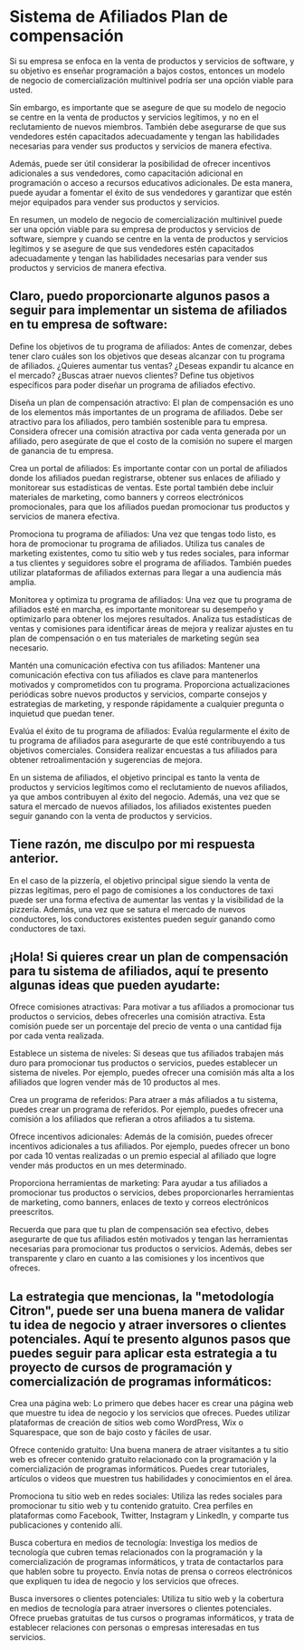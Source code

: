 # Sistema de Afiliados Plan de compensación

Si su empresa se enfoca en la venta de productos y servicios de software, y su objetivo es enseñar programación a bajos costos, entonces un modelo de negocio de comercialización multinivel podría ser una opción viable para usted.

Sin embargo, es importante que se asegure de que su modelo de negocio se centre en la venta de productos y servicios legítimos, y no en el reclutamiento de nuevos miembros. También debe asegurarse de que sus vendedores estén capacitados adecuadamente y tengan las habilidades necesarias para vender sus productos y servicios de manera efectiva.

Además, puede ser útil considerar la posibilidad de ofrecer incentivos adicionales a sus vendedores, como capacitación adicional en programación o acceso a recursos educativos adicionales. De esta manera, puede ayudar a fomentar el éxito de sus vendedores y garantizar que estén mejor equipados para vender sus productos y servicios.

En resumen, un modelo de negocio de comercialización multinivel puede ser una opción viable para su empresa de productos y servicios de software, siempre y cuando se centre en la venta de productos y servicios legítimos y se asegure de que sus vendedores estén capacitados adecuadamente y tengan las habilidades necesarias para vender sus productos y servicios de manera efectiva.

## Claro, puedo proporcionarte algunos pasos a seguir para implementar un sistema de afiliados en tu empresa de software:

Define los objetivos de tu programa de afiliados: Antes de comenzar, debes tener claro cuáles son los objetivos que deseas alcanzar con tu programa de afiliados. ¿Quieres aumentar tus ventas? ¿Deseas expandir tu alcance en el mercado? ¿Buscas atraer nuevos clientes? Define tus objetivos específicos para poder diseñar un programa de afiliados efectivo.

Diseña un plan de compensación atractivo: El plan de compensación es uno de los elementos más importantes de un programa de afiliados. Debe ser atractivo para los afiliados, pero también sostenible para tu empresa. Considera ofrecer una comisión atractiva por cada venta generada por un afiliado, pero asegúrate de que el costo de la comisión no supere el margen de ganancia de tu empresa.

Crea un portal de afiliados: Es importante contar con un portal de afiliados donde los afiliados puedan registrarse, obtener sus enlaces de afiliado y monitorear sus estadísticas de ventas. Este portal también debe incluir materiales de marketing, como banners y correos electrónicos promocionales, para que los afiliados puedan promocionar tus productos y servicios de manera efectiva.

Promociona tu programa de afiliados: Una vez que tengas todo listo, es hora de promocionar tu programa de afiliados. Utiliza tus canales de marketing existentes, como tu sitio web y tus redes sociales, para informar a tus clientes y seguidores sobre el programa de afiliados. También puedes utilizar plataformas de afiliados externas para llegar a una audiencia más amplia.

Monitorea y optimiza tu programa de afiliados: Una vez que tu programa de afiliados esté en marcha, es importante monitorear su desempeño y optimizarlo para obtener los mejores resultados. Analiza tus estadísticas de ventas y comisiones para identificar áreas de mejora y realizar ajustes en tu plan de compensación o en tus materiales de marketing según sea necesario.

Mantén una comunicación efectiva con tus afiliados: Mantener una comunicación efectiva con tus afiliados es clave para mantenerlos motivados y comprometidos con tu programa. Proporciona actualizaciones periódicas sobre nuevos productos y servicios, comparte consejos y estrategias de marketing, y responde rápidamente a cualquier pregunta o inquietud que puedan tener.

Evalúa el éxito de tu programa de afiliados: Evalúa regularmente el éxito de tu programa de afiliados para asegurarte de que esté contribuyendo a tus objetivos comerciales. Considera realizar encuestas a tus afiliados para obtener retroalimentación y sugerencias de mejora.

En un sistema de afiliados, el objetivo principal es tanto la venta de productos y servicios legítimos como el reclutamiento de nuevos afiliados, ya que ambos contribuyen al éxito del negocio. Además, una vez que se satura el mercado de nuevos afiliados, los afiliados existentes pueden seguir ganando con la venta de productos y servicios.

## Tiene razón, me disculpo por mi respuesta anterior.
En el caso de la pizzería, el objetivo principal sigue siendo la venta de pizzas legítimas, pero el pago de comisiones a los conductores de taxi puede ser una forma efectiva de aumentar las ventas y la visibilidad de la pizzería. Además, una vez que se satura el mercado de nuevos conductores, los conductores existentes pueden seguir ganando como conductores de taxi.

## ¡Hola! Si quieres crear un plan de compensación para tu sistema de afiliados, aquí te presento algunas ideas que pueden ayudarte:


Ofrece comisiones atractivas: Para motivar a tus afiliados a promocionar tus productos o servicios, debes ofrecerles una comisión atractiva. Esta comisión puede ser un porcentaje del precio de venta o una cantidad fija por cada venta realizada.

Establece un sistema de niveles: Si deseas que tus afiliados trabajen más duro para promocionar tus productos o servicios, puedes establecer un sistema de niveles. Por ejemplo, puedes ofrecer una comisión más alta a los afiliados que logren vender más de 10 productos al mes.

Crea un programa de referidos: Para atraer a más afiliados a tu sistema, puedes crear un programa de referidos. Por ejemplo, puedes ofrecer una comisión a los afiliados que refieran a otros afiliados a tu sistema.

Ofrece incentivos adicionales: Además de la comisión, puedes ofrecer incentivos adicionales a tus afiliados. Por ejemplo, puedes ofrecer un bono por cada 10 ventas realizadas o un premio especial al afiliado que logre vender más productos en un mes determinado.

Proporciona herramientas de marketing: Para ayudar a tus afiliados a promocionar tus productos o servicios, debes proporcionarles herramientas de marketing, como banners, enlaces de texto y correos electrónicos preescritos.

Recuerda que para que tu plan de compensación sea efectivo, debes asegurarte de que tus afiliados estén motivados y tengan las herramientas necesarias para promocionar tus productos o servicios. Además, debes ser transparente y claro en cuanto a las comisiones y los incentivos que ofreces.

## La estrategia que mencionas, la "metodología Citron", puede ser una buena manera de validar tu idea de negocio y atraer inversores o clientes potenciales. Aquí te presento algunos pasos que puedes seguir para aplicar esta estrategia a tu proyecto de cursos de programación y comercialización de programas informáticos:

Crea una página web: Lo primero que debes hacer es crear una página web que muestre tu idea de negocio y los servicios que ofreces. Puedes utilizar plataformas de creación de sitios web como WordPress, Wix o Squarespace, que son de bajo costo y fáciles de usar.

Ofrece contenido gratuito: Una buena manera de atraer visitantes a tu sitio web es ofrecer contenido gratuito relacionado con la programación y la comercialización de programas informáticos. Puedes crear tutoriales, artículos o videos que muestren tus habilidades y conocimientos en el área.

Promociona tu sitio web en redes sociales: Utiliza las redes sociales para promocionar tu sitio web y tu contenido gratuito. Crea perfiles en plataformas como Facebook, Twitter, Instagram y LinkedIn, y comparte tus publicaciones y contenido allí.

Busca cobertura en medios de tecnología: Investiga los medios de tecnología que cubren temas relacionados con la programación y la comercialización de programas informáticos, y trata de contactarlos para que hablen sobre tu proyecto. Envía notas de prensa o correos electrónicos que expliquen tu idea de negocio y los servicios que ofreces.

Busca inversores o clientes potenciales: Utiliza tu sitio web y la cobertura en medios de tecnología para atraer inversores o clientes potenciales. Ofrece pruebas gratuitas de tus cursos o programas informáticos, y trata de establecer relaciones con personas o empresas interesadas en tus servicios.